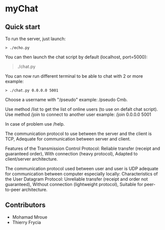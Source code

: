 # myChat

## Quick start

To run the server, just launch:

    > ./echo.py

You can then launch the chat script by default (localhost, port=5000):
   
   > ./chat.py

You can now run different terminal to be able to chat with 2 or more example:

    > ./chat.py 0.0.0.0 5001

Choose a username with "/pseudo" example:
/pseudo Cmb.

Use method /list to get the list of online users (to use on defalt chat script).
Use method /join to connect to another user example:
/join 0.0.0.0 5001

In case of problem use /help.

The communication protocol to use between the server and the client is TCP,
Adequate for communication between server and client.

Features of the Transmission Control Protocol:
Reliable transfer (receipt and guaranteed order),
With connection (heavy protocol),
Adapted to client/server architecture.

The communication protocol used between user and user is UDP adequate for communication between computer especially locally:
Characteristics of the User Datagram Protocol:
Unreliable transfer (receipt and order not guaranteed),
Without connection (lightweight protocol),
Suitable for peer-to-peer architecture.

## Contributors

- Mohamad Mroue
- Thierry Frycia